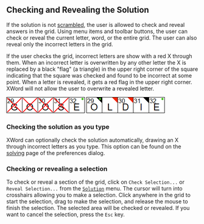 Checking and Revealing the Solution
-----------------------------------

If the solution is not [scrambled](window.html#unscrambling), the user is
allowed to check and reveal answers in the grid.  Using menu items and toolbar
buttons, the user can check or reveal the current letter, word, or the entire
grid.  The user can also reveal only the incorrect letters in the grid.

If the user checks the grid, incorrect letters are show with a red X through
them.  When an incorrect letter is overwritten by any other letter the X is
replaced by a black "flag" (a triangle) in the upper right corner of the square
indicating that the square was checked and found to be incorrect at some point.
When a letter is revealed, it gets a red flag in the upper right corner.  XWord
will not allow the user to overwrite a revealed letter.

![Image of incorrect letters](images/check1.png "Incorrect Letters")
![Image of checked and revealed letters](images/check2.png "Checked and Revealed Letters")

### Checking the solution as you type ###

XWord can optionally check the solution automatically, drawing an X through
incorrect letters as you type.  This option can be found on the
[solving](preferences.html#solving_preferences) page of the preferences dialog.


### Checking or revealing a selection ###

To check or reveal a section of the grid, click on `Check Selection...` or
`Reveal Selection...` from the [`Solution`](window.html#solution_menu) menu.
The cursor will turn into crosshairs allowing you to make a selection.  Click
anywhere in the grid to start the selection, drag to make the selection, and
release the mouse to finish the selection.  The selected area will be checked
or revealed.  If you want to cancel the selection, press the `Esc` key.